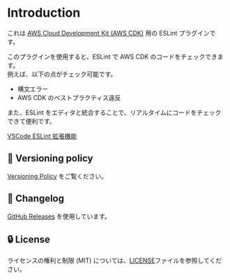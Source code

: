 # Introduction

これは [AWS Cloud Development Kit (AWS CDK)](https://aws.amazon.com/cdk/) 用の ESLint プラグインです。

このプラグインを使用すると、ESLint で AWS CDK のコードをチェックできます。  
例えば、以下の点がチェック可能です。

- 構文エラー
- AWS CDK のベストプラクティス違反

また、ESLint をエディタと統合することで、リアルタイムにコードをチェックできて便利です。

[VSCode ESLint 拡張機能](https://marketplace.visualstudio.com/items?itemName=dbaeumer.vscode-eslint)

## 🚥 Versioning policy

[Versioning Policy](https://github.com/ren-yamanashi/eslint-cdk-plugin/blob/main/VERSIONING_POLICY.md) をご覧ください。

## 📰 Changelog

[GitHub Releases](https://github.com/ren-yamanashi/eslint-cdk-plugin/releases) を使用しています。

## 🔒 License

ライセンスの権利と制限 (MIT) については、[LICENSE](https://github.com/ren-yamanashi/eslint-cdk-plugin/blob/main/LICENSE)ファイルを参照してください。
